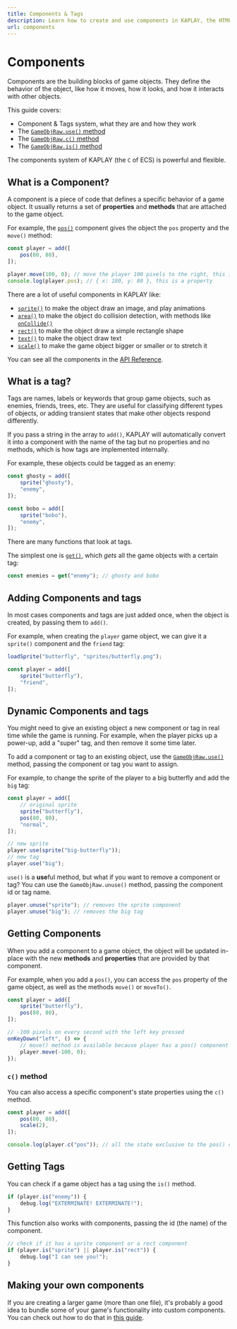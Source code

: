 ```yaml
---
title: Components & Tags
description: Learn how to create and use components in KAPLAY, the HTML5 Game Engine for JavaScript and TypeScript.
url: components
---
```


# Components

Components are the building blocks of game objects. They define the behavior of
the object, like how it moves, how it looks, and how it interacts with other
objects.

This guide covers:

- Component & Tags system, what they are and how they work
- The [`GameObjRaw.use()` method](/doc/GameObjRaw/#GameObjRaw-use)
- The [`GameObjRaw.c()` method](/doc/GameObjRaw/#GameObjRaw-c)
- The [`GameObjRaw.is()` method](/doc/GameObjRaw/#GameObjRaw-is)

The components system of KAPLAY (the `C` of ECS) is powerful and flexible.

## What is a Component?

A component is a piece of code that defines a specific behavior of a game
object. It usually returns a set of **properties** and **methods** that are
attached to the game object.

For example, the [`pos()`](/doc/ctx/pos) component gives the object the `pos` property
and the `move()` method:

```js
const player = add([
    pos(80, 80),
]);

player.move(100, 0); // move the player 100 pixels to the right, this is a method
console.log(player.pos); // { x: 180, y: 80 }, this is a property
```

There are a lot of useful components in KAPLAY like:

- [`sprite()`](/doc/ctx/sprite) to make the object draw an image, and play animations
- [`area()`](/doc/ctx/area) to make the object do collision detection, with methods like
  [`onCollide()`](/doc/AreaComp#AreaComp-onCollide)
- [`rect()`](/doc/ctx/rect) to make the object draw a simple rectangle shape
- [`text()`](/doc/ctx/text) to make the object draw text
- [`scale()`](/doc/ctx/scale) to make the game object bigger or smaller or to stretch it

You can see all the components in the [API Reference](/doc/ctx/pos).

## What is a tag?

Tags are names, labels or keywords that group game objects, such as enemies,
friends, trees, etc. They are useful for classifying different types of objects,
or adding transient states that make other objects respond differently.

If you pass a string in the array to `add()`, KAPLAY will automatically
convert it into a component with the name of the tag but no properties and no
methods, which is how tags are implemented internally.

For example, these objects could be tagged as an enemy:

```js
const ghosty = add([
    sprite("ghosty"),
    "enemy",
]);

const bobo = add([
    sprite("bobo"),
    "enemy",
]);
```

There are many functions that look at tags.

The simplest one is [`get()`](/doc/ctx/get), which *get*s all the game objects with a certain tag:

```js
const enemies = get("enemy"); // ghosty and bobo
```

## Adding Components and tags

In most cases components and tags are just added once, when the object is created, by
passing them to `add()`.

For example, when creating the `player` game object, we can give it a `sprite()` component
and the `friend` tag:

```js
loadSprite("butterfly", "sprites/butterfly.png");

const player = add([
    sprite("butterfly"),
    "friend",
]);
```

## Dynamic Components and tags

You might need to give an existing object a new component or tag in
real time while the game is running.
For example, when the player picks up a power-up, add a "super" tag,
and then remove it some time later.

To add a component or tag to an existing object, use the [`GameObjRaw.use()`](/doc/GameObjRaw#GameObjRaw-use)
method, passing the component or tag you want to assign.

For example, to change the sprite of the player to a big butterfly and add the
`big` tag:

```js
const player = add([
    // original sprite
    sprite("butterfly"),
    pos(80, 80),
    "normal",
]);

// new sprite
player.use(sprite("big-butterfly"));
// new tag
player.use("big");
```

<!-- *(Aside: the `.use()` method is actually how `add()` creates the object internally. It initializes an empty `GameObj` and then calls `.use()` on all of the components and tags passed in. Don't just take my word for it, [look at the code!](https://github.com/kaplayjs/kaplay/blob/b57385be0f33b89db79ced6a4967d219d240f523/src/game/make.ts#L624-L626))* 

XXX: there's probably a better place for this note

-->


`use()` is a **use**ful method, but what if you want to remove a component or tag? You
can use the `GameObjRaw.unuse()` method, passing the component id or tag name. <!-- Do note that you can't pass the component itself to `unuse()`, you have to pass the component *name*! -->

```js
player.unuse("sprite"); // removes the sprite component
player.unuse("big"); // removes the big tag
```

## Getting Components

When you add a component to a game object, the object will be updated in-place with the new
**methods** and **properties** that are provided by that component.

For example, when you add a `pos()`, you can access the `pos` property of the
game object, as well as the methods `move()` or `moveTo()`.

```js
const player = add([
    sprite("butterfly"),
    pos(80, 80),
]);

// -100 pixels on every second with the left key pressed
onKeyDown("left", () => {
    // move() method is available because player has a pos() component
    player.move(-100, 0);
});
```

### `c()` method

You can also access a specific component's state properties using the `c()` method.

```js
const player = add([
    pos(80, 80),
    scale(2),
]);

console.log(player.c("pos")); // all the state exclusive to the pos() component
```

<!-- Note that if a component stores state in a function closure and doesn't expose it as a property or method,
you still won't be able to access it this way. ¯\\\_(ツ)\_/¯
(It's a limitation of Javascript, unfortunately. KAPLAY will never be able to get around this.)

XXX: where does this note belong?

-->

## Getting Tags

You can check if a game object has a tag using the `is()` method.

```js
if (player.is("enemy")) {
    debug.log("EXTERMINATE! EXTERMINATE!");
}
```

This function also works with components, passing the id (the name) of the
component.

```js
// check if it has a sprite component or a rect component
if (player.is("sprite") || player.is("rect")) {
    debug.log("I can see you!");
}
```

## Making your own components

If you are creating a larger game (more than one file), it's probably a good idea to
bundle some of your game's functionality into custom components. You can check
out how to do that in [this guide](/guides/custom_components/).

